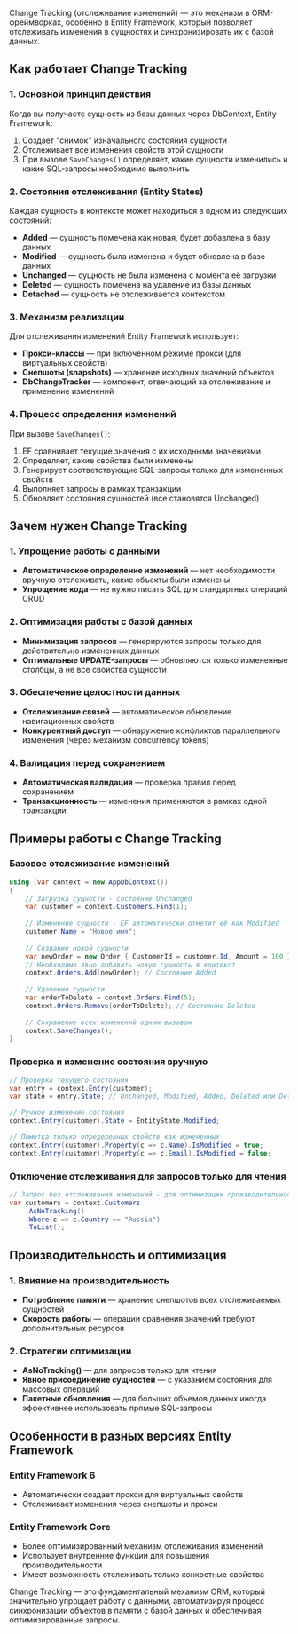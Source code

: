 
Change Tracking (отслеживание изменений) — это механизм в ORM-фреймворках, особенно в Entity Framework, который позволяет отслеживать изменения в сущностях и синхронизировать их с базой данных.

## Как работает Change Tracking

### 1. Основной принцип действия

Когда вы получаете сущность из базы данных через DbContext, Entity Framework:

1. Создает "снимок" изначального состояния сущности
2. Отслеживает все изменения свойств этой сущности
3. При вызове `SaveChanges()` определяет, какие сущности изменились и какие SQL-запросы необходимо выполнить

### 2. Состояния отслеживания (Entity States)

Каждая сущность в контексте может находиться в одном из следующих состояний:

- **Added** — сущность помечена как новая, будет добавлена в базу данных
- **Modified** — сущность была изменена и будет обновлена в базе данных
- **Unchanged** — сущность не была изменена с момента её загрузки
- **Deleted** — сущность помечена на удаление из базы данных
- **Detached** — сущность не отслеживается контекстом

### 3. Механизм реализации

Для отслеживания изменений Entity Framework использует:

- **Прокси-классы** — при включенном режиме прокси (для виртуальных свойств)
- **Снепшоты (snapshots)** — хранение исходных значений объектов
- **DbChangeTracker** — компонент, отвечающий за отслеживание и применение изменений

### 4. Процесс определения изменений

При вызове `SaveChanges()`:

1. EF сравнивает текущие значения с их исходными значениями
2. Определяет, какие свойства были изменены
3. Генерирует соответствующие SQL-запросы только для измененных свойств
4. Выполняет запросы в рамках транзакции
5. Обновляет состояния сущностей (все становятся Unchanged)

## Зачем нужен Change Tracking

### 1. Упрощение работы с данными

- **Автоматическое определение изменений** — нет необходимости вручную отслеживать, какие объекты были изменены
- **Упрощение кода** — не нужно писать SQL для стандартных операций CRUD

### 2. Оптимизация работы с базой данных

- **Минимизация запросов** — генерируются запросы только для действительно измененных данных
- **Оптимальные UPDATE-запросы** — обновляются только измененные столбцы, а не все свойства сущности

### 3. Обеспечение целостности данных

- **Отслеживание связей** — автоматическое обновление навигационных свойств
- **Конкурентный доступ** — обнаружение конфликтов параллельного изменения (через механизм concurrency tokens)

### 4. Валидация перед сохранением

- **Автоматическая валидация** — проверка правил перед сохранением
- **Транзакционность** — изменения применяются в рамках одной транзакции

## Примеры работы с Change Tracking

### Базовое отслеживание изменений

```csharp
using (var context = new AppDbContext())
{
    // Загрузка сущности - состояние Unchanged
    var customer = context.Customers.Find(1);
    
    // Изменение сущности - EF автоматически отметит её как Modified
    customer.Name = "Новое имя";
    
    // Создание новой сущности
    var newOrder = new Order { CustomerId = customer.Id, Amount = 100 };
    // Необходимо явно добавить новую сущность в контекст
    context.Orders.Add(newOrder); // Состояние Added
    
    // Удаление сущности
    var orderToDelete = context.Orders.Find(5);
    context.Orders.Remove(orderToDelete); // Состояние Deleted
    
    // Сохранение всех изменений одним вызовом
    context.SaveChanges();
}
```

### Проверка и изменение состояния вручную

```csharp
// Проверка текущего состояния
var entry = context.Entry(customer);
var state = entry.State; // Unchanged, Modified, Added, Deleted или Detached

// Ручное изменение состояния
context.Entry(customer).State = EntityState.Modified;

// Пометка только определенных свойств как измененных
context.Entry(customer).Property(c => c.Name).IsModified = true;
context.Entry(customer).Property(c => c.Email).IsModified = false;
```

### Отключение отслеживания для запросов только для чтения

```csharp
// Запрос без отслеживания изменений - для оптимизации производительности
var customers = context.Customers
    .AsNoTracking()
    .Where(c => c.Country == "Russia")
    .ToList();
```

## Производительность и оптимизация

### 1. Влияние на производительность

- **Потребление памяти** — хранение снепшотов всех отслеживаемых сущностей
- **Скорость работы** — операции сравнения значений требуют дополнительных ресурсов

### 2. Стратегии оптимизации

- **AsNoTracking()** — для запросов только для чтения
- **Явное присоединение сущностей** — с указанием состояния для массовых операций
- **Пакетные обновления** — для больших объемов данных иногда эффективнее использовать прямые SQL-запросы

## Особенности в разных версиях Entity Framework

### Entity Framework 6

- Автоматически создает прокси для виртуальных свойств
- Отслеживает изменения через снепшоты и прокси

### Entity Framework Core

- Более оптимизированный механизм отслеживания изменений
- Использует внутренние функции для повышения производительности
- Имеет возможность отслеживать только конкретные свойства

Change Tracking — это фундаментальный механизм ORM, который значительно упрощает работу с данными, автоматизируя процесс синхронизации объектов в памяти с базой данных и обеспечивая оптимизированные запросы.